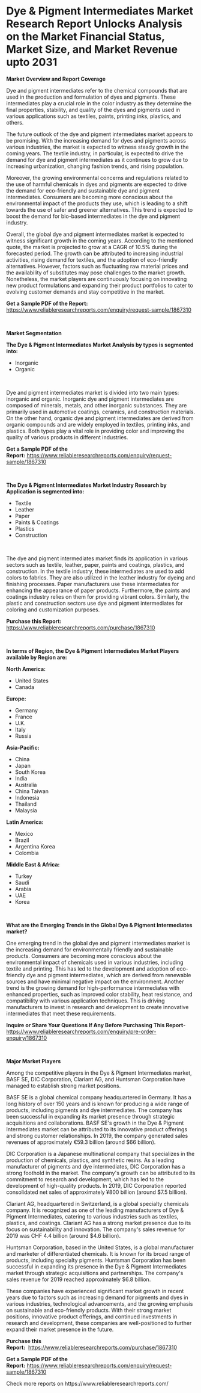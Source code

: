 <p><h1>Dye & Pigment Intermediates Market Research Report Unlocks Analysis on the Market Financial Status, Market Size, and Market Revenue upto 2031</h1></p><p><strong>Market Overview and Report Coverage</strong></p>
<p><p>Dye and pigment intermediates refer to the chemical compounds that are used in the production and formulation of dyes and pigments. These intermediates play a crucial role in the color industry as they determine the final properties, stability, and quality of the dyes and pigments used in various applications such as textiles, paints, printing inks, plastics, and others.</p><p>The future outlook of the dye and pigment intermediates market appears to be promising. With the increasing demand for dyes and pigments across various industries, the market is expected to witness steady growth in the coming years. The textile industry, in particular, is expected to drive the demand for dye and pigment intermediates as it continues to grow due to increasing urbanization, changing fashion trends, and rising population.</p><p>Moreover, the growing environmental concerns and regulations related to the use of harmful chemicals in dyes and pigments are expected to drive the demand for eco-friendly and sustainable dye and pigment intermediates. Consumers are becoming more conscious about the environmental impact of the products they use, which is leading to a shift towards the use of safer and greener alternatives. This trend is expected to boost the demand for bio-based intermediates in the dye and pigment industry.</p><p>Overall, the global dye and pigment intermediates market is expected to witness significant growth in the coming years. According to the mentioned quote, the market is projected to grow at a CAGR of 10.5% during the forecasted period. The growth can be attributed to increasing industrial activities, rising demand for textiles, and the adoption of eco-friendly alternatives. However, factors such as fluctuating raw material prices and the availability of substitutes may pose challenges to the market growth. Nonetheless, the market players are continuously focusing on innovating new product formulations and expanding their product portfolios to cater to evolving customer demands and stay competitive in the market.</p></p>
<p><strong>Get a Sample PDF of the Report:</strong> <a href="https://www.reliableresearchreports.com/enquiry/request-sample/1867310">https://www.reliableresearchreports.com/enquiry/request-sample/1867310</a></p>
<p>&nbsp;</p>
<p><strong>Market Segmentation</strong></p>
<p><strong>The Dye & Pigment Intermediates Market Analysis by types is segmented into:</strong></p>
<p><ul><li>Inorganic</li><li>Organic</li></ul></p>
<p>&nbsp;</p>
<p><p>Dye and pigment intermediates market is divided into two main types: inorganic and organic. Inorganic dye and pigment intermediates are composed of minerals, metals, and other inorganic substances. They are primarily used in automotive coatings, ceramics, and construction materials. On the other hand, organic dye and pigment intermediates are derived from organic compounds and are widely employed in textiles, printing inks, and plastics. Both types play a vital role in providing color and improving the quality of various products in different industries.</p></p>
<p><strong>Get a Sample PDF of the Report:</strong>&nbsp;<a href="https://www.reliableresearchreports.com/enquiry/request-sample/1867310">https://www.reliableresearchreports.com/enquiry/request-sample/1867310</a></p>
<p>&nbsp;</p>
<p><strong>The Dye & Pigment Intermediates Market Industry Research by Application is segmented into:</strong></p>
<p><ul><li>Textile</li><li>Leather</li><li>Paper</li><li>Paints & Coatings</li><li>Plastics</li><li>Construction</li></ul></p>
<p>&nbsp;</p>
<p><p>The dye and pigment intermediates market finds its application in various sectors such as textile, leather, paper, paints and coatings, plastics, and construction. In the textile industry, these intermediates are used to add colors to fabrics. They are also utilized in the leather industry for dyeing and finishing processes. Paper manufacturers use these intermediates for enhancing the appearance of paper products. Furthermore, the paints and coatings industry relies on them for providing vibrant colors. Similarly, the plastic and construction sectors use dye and pigment intermediates for coloring and customization purposes.</p></p>
<p><strong>Purchase this Report:</strong>&nbsp; <a href="https://www.reliableresearchreports.com/purchase/1867310">https://www.reliableresearchreports.com/purchase/1867310</a></p>
<p>&nbsp;</p>
<p><strong>In terms of Region, the Dye & Pigment Intermediates Market Players available by Region are:</strong></p>
<p>
    <p> <strong> North America: </strong>
        <ul>
            <li>United States</li>
            <li>Canada</li>
        </ul>
        </p> 
    <p> <strong> Europe: </strong>
        <ul>
            <li>Germany</li>
            <li>France</li>
            <li>U.K.</li>
            <li>Italy</li>
            <li>Russia</li>
        </ul>
        </p> 
    <p> <strong> Asia-Pacific: </strong>
        <ul>
            <li>China</li>
            <li>Japan</li>
            <li>South Korea</li>
            <li>India</li>
            <li>Australia</li>
            <li>China Taiwan</li>
            <li>Indonesia</li>
            <li>Thailand</li>
            <li>Malaysia</li>
        </ul>
        </p> 
    <p> <strong> Latin America: </strong>
        <ul>
            <li>Mexico</li>
            <li>Brazil</li>
            <li>Argentina Korea</li>
            <li>Colombia</li>
        </ul>
        </p> 
    <p> <strong> Middle East & Africa: </strong>
        <ul>
            <li>Turkey</li>
            <li>Saudi</li>
            <li>Arabia</li>
            <li>UAE</li>
            <li>Korea</li>
        </ul>
    </p>
    </p>
<p>&nbsp;</p>
<p><strong>What are the Emerging Trends in the Global Dye & Pigment Intermediates market?</strong></p>
<p><p>One emerging trend in the global dye and pigment intermediates market is the increasing demand for environmentally friendly and sustainable products. Consumers are becoming more conscious about the environmental impact of chemicals used in various industries, including textile and printing. This has led to the development and adoption of eco-friendly dye and pigment intermediates, which are derived from renewable sources and have minimal negative impact on the environment. Another trend is the growing demand for high-performance intermediates with enhanced properties, such as improved color stability, heat resistance, and compatibility with various application techniques. This is driving manufacturers to invest in research and development to create innovative intermediates that meet these requirements.</p></p>
<p><strong>Inquire or Share Your Questions If Any Before Purchasing This Report</strong>- <a href="https://www.reliableresearchreports.com/enquiry/pre-order-enquiry/1867310">https://www.reliableresearchreports.com/enquiry/pre-order-enquiry/1867310</a></p>
<p>&nbsp;</p>
<p><strong>Major Market Players</strong></p>
<p><p>Among the competitive players in the Dye & Pigment Intermediates market, BASF SE, DIC Corporation, Clariant AG, and Huntsman Corporation have managed to establish strong market positions.</p><p>BASF SE is a global chemical company headquartered in Germany. It has a long history of over 150 years and is known for producing a wide range of products, including pigments and dye intermediates. The company has been successful in expanding its market presence through strategic acquisitions and collaborations. BASF SE's growth in the Dye & Pigment Intermediates market can be attributed to its innovative product offerings and strong customer relationships. In 2019, the company generated sales revenues of approximately €59.3 billion (around $66 billion).</p><p>DIC Corporation is a Japanese multinational company that specializes in the production of chemicals, plastics, and synthetic resins. As a leading manufacturer of pigments and dye intermediates, DIC Corporation has a strong foothold in the market. The company's growth can be attributed to its commitment to research and development, which has led to the development of high-quality products. In 2019, DIC Corporation reported consolidated net sales of approximately ¥800 billion (around $7.5 billion).</p><p>Clariant AG, headquartered in Switzerland, is a global specialty chemicals company. It is recognized as one of the leading manufacturers of Dye & Pigment Intermediates, catering to various industries such as textiles, plastics, and coatings. Clariant AG has a strong market presence due to its focus on sustainability and innovation. The company's sales revenue for 2019 was CHF 4.4 billion (around $4.6 billion).</p><p>Huntsman Corporation, based in the United States, is a global manufacturer and marketer of differentiated chemicals. It is known for its broad range of products, including specialty pigments. Huntsman Corporation has been successful in expanding its presence in the Dye & Pigment Intermediates market through strategic acquisitions and partnerships. The company's sales revenue for 2019 reached approximately $6.8 billion.</p><p>These companies have experienced significant market growth in recent years due to factors such as increasing demand for pigments and dyes in various industries, technological advancements, and the growing emphasis on sustainable and eco-friendly products. With their strong market positions, innovative product offerings, and continued investments in research and development, these companies are well-positioned to further expand their market presence in the future.</p></p>
<p><strong>Purchase this Report:</strong>&nbsp;&nbsp;<a href="https://www.reliableresearchreports.com/purchase/1867310">https://www.reliableresearchreports.com/purchase/1867310</a></p>
<p></p>
<p><strong>Get a Sample PDF of the Report:</strong>&nbsp;<a href="https://www.reliableresearchreports.com/enquiry/request-sample/1867310">https://www.reliableresearchreports.com/enquiry/request-sample/1867310</a></p>
<p>Check more reports on https://www.reliableresearchreports.com/</p>